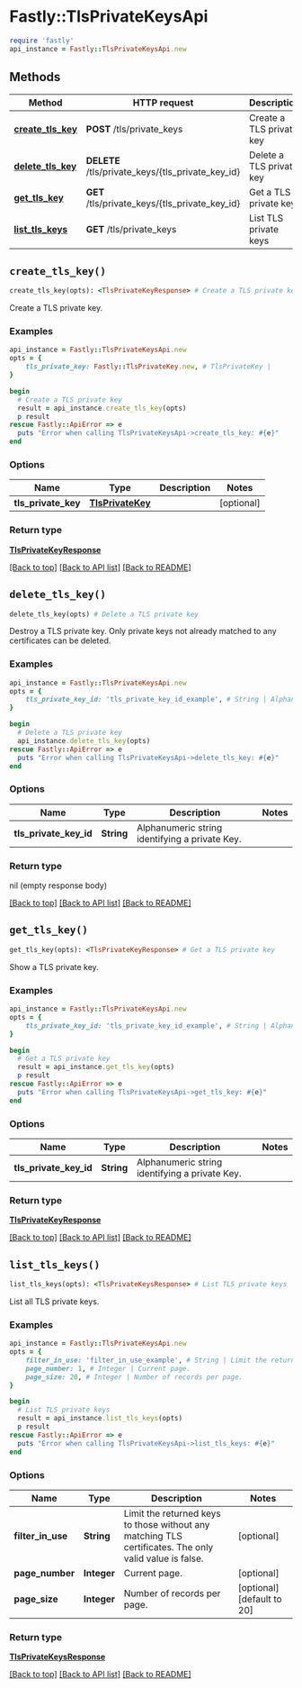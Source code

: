 # Fastly::TlsPrivateKeysApi


```ruby
require 'fastly'
api_instance = Fastly::TlsPrivateKeysApi.new
```

## Methods

| Method | HTTP request | Description |
| ------ | ------------ | ----------- |
| [**create_tls_key**](TlsPrivateKeysApi.md#create_tls_key) | **POST** /tls/private_keys | Create a TLS private key |
| [**delete_tls_key**](TlsPrivateKeysApi.md#delete_tls_key) | **DELETE** /tls/private_keys/{tls_private_key_id} | Delete a TLS private key |
| [**get_tls_key**](TlsPrivateKeysApi.md#get_tls_key) | **GET** /tls/private_keys/{tls_private_key_id} | Get a TLS private key |
| [**list_tls_keys**](TlsPrivateKeysApi.md#list_tls_keys) | **GET** /tls/private_keys | List TLS private keys |


## `create_tls_key()`

```ruby
create_tls_key(opts): <TlsPrivateKeyResponse> # Create a TLS private key
```

Create a TLS private key.

### Examples

```ruby
api_instance = Fastly::TlsPrivateKeysApi.new
opts = {
    tls_private_key: Fastly::TlsPrivateKey.new, # TlsPrivateKey | 
}

begin
  # Create a TLS private key
  result = api_instance.create_tls_key(opts)
  p result
rescue Fastly::ApiError => e
  puts "Error when calling TlsPrivateKeysApi->create_tls_key: #{e}"
end
```

### Options

| Name | Type | Description | Notes |
| ---- | ---- | ----------- | ----- |
| **tls_private_key** | [**TlsPrivateKey**](TlsPrivateKey.md) |  | [optional] |

### Return type

[**TlsPrivateKeyResponse**](TlsPrivateKeyResponse.md)

[[Back to top]](#) [[Back to API list]](../../README.md#endpoints)
[[Back to README]](../../README.md)
## `delete_tls_key()`

```ruby
delete_tls_key(opts) # Delete a TLS private key
```

Destroy a TLS private key. Only private keys not already matched to any certificates can be deleted.

### Examples

```ruby
api_instance = Fastly::TlsPrivateKeysApi.new
opts = {
    tls_private_key_id: 'tls_private_key_id_example', # String | Alphanumeric string identifying a private Key.
}

begin
  # Delete a TLS private key
  api_instance.delete_tls_key(opts)
rescue Fastly::ApiError => e
  puts "Error when calling TlsPrivateKeysApi->delete_tls_key: #{e}"
end
```

### Options

| Name | Type | Description | Notes |
| ---- | ---- | ----------- | ----- |
| **tls_private_key_id** | **String** | Alphanumeric string identifying a private Key. |  |

### Return type

nil (empty response body)

[[Back to top]](#) [[Back to API list]](../../README.md#endpoints)
[[Back to README]](../../README.md)
## `get_tls_key()`

```ruby
get_tls_key(opts): <TlsPrivateKeyResponse> # Get a TLS private key
```

Show a TLS private key.

### Examples

```ruby
api_instance = Fastly::TlsPrivateKeysApi.new
opts = {
    tls_private_key_id: 'tls_private_key_id_example', # String | Alphanumeric string identifying a private Key.
}

begin
  # Get a TLS private key
  result = api_instance.get_tls_key(opts)
  p result
rescue Fastly::ApiError => e
  puts "Error when calling TlsPrivateKeysApi->get_tls_key: #{e}"
end
```

### Options

| Name | Type | Description | Notes |
| ---- | ---- | ----------- | ----- |
| **tls_private_key_id** | **String** | Alphanumeric string identifying a private Key. |  |

### Return type

[**TlsPrivateKeyResponse**](TlsPrivateKeyResponse.md)

[[Back to top]](#) [[Back to API list]](../../README.md#endpoints)
[[Back to README]](../../README.md)
## `list_tls_keys()`

```ruby
list_tls_keys(opts): <TlsPrivateKeysResponse> # List TLS private keys
```

List all TLS private keys.

### Examples

```ruby
api_instance = Fastly::TlsPrivateKeysApi.new
opts = {
    filter_in_use: 'filter_in_use_example', # String | Limit the returned keys to those without any matching TLS certificates. The only valid value is false.
    page_number: 1, # Integer | Current page.
    page_size: 20, # Integer | Number of records per page.
}

begin
  # List TLS private keys
  result = api_instance.list_tls_keys(opts)
  p result
rescue Fastly::ApiError => e
  puts "Error when calling TlsPrivateKeysApi->list_tls_keys: #{e}"
end
```

### Options

| Name | Type | Description | Notes |
| ---- | ---- | ----------- | ----- |
| **filter_in_use** | **String** | Limit the returned keys to those without any matching TLS certificates. The only valid value is false. | [optional] |
| **page_number** | **Integer** | Current page. | [optional] |
| **page_size** | **Integer** | Number of records per page. | [optional][default to 20] |

### Return type

[**TlsPrivateKeysResponse**](TlsPrivateKeysResponse.md)

[[Back to top]](#) [[Back to API list]](../../README.md#endpoints)
[[Back to README]](../../README.md)
